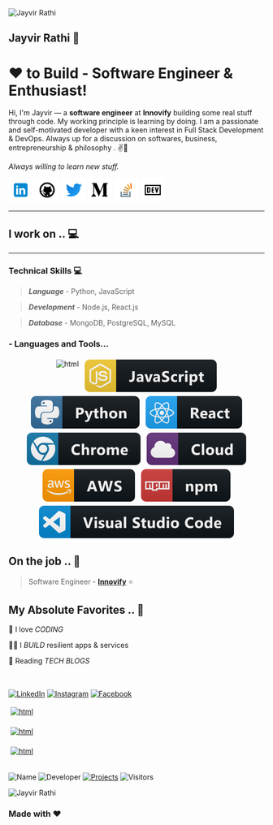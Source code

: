 <!-- Header -->
<img src="https://avatars0.githubusercontent.com/u/10550020?s=400&u=766403dab360020e2669fca8fbdd0ae68021fe38&v=4" alt="Jayvir Rathi" width="100"/>

## Jayvir Rathi 👋

[1.1]: https://github.com/Jayvirrathi/Jayvirrathi/blob/master/assets/icons/icons8-linkedin-48.png "linkedin icon with padding"
[2.1]: https://github.com/Jayvirrathi/Jayvirrathi/blob/master/assets/icons/icons8-github-48.png "github icon with padding"
[3.1]: https://github.com/Jayvirrathi/Jayvirrathi/blob/master/assets/icons/icons8-twitter-48.png "twitter icon with padding"
[4.1]: https://github.com/Jayvirrathi/Jayvirrathi/blob/master/assets/icons/icons8-medium-new-48.png "medium icon with padding"
[5.1]: https://github.com/Jayvirrathi/Jayvirrathi/blob/master/assets/icons/icons8-stack-overflow-48.png "stackoverflow icon with padding"
[6.1]: https://github.com/Jayvirrathi/Jayvirrathi/blob/master/assets/icons/icons8-dev-48.png "dev icon with padding"

<!-- links to my social media accounts -->

[1]: https://www.linkedin.com/in/jayvirrathi
[2]: https://www.github.com/jayvirrathi
[3]: https://www.twitter.com/jayvirrathi
[4]: http://www.medium.com/@jayvirrathi
[5]: https://stackoverflow.com/users/10936378/jayvir-rathi
[6]: http://dev.to/jayvirrathi

<!-- section - intro -->

# ❤ to Build - Software Engineer & Enthusiast!

Hi, I'm Jayvir — a **software engineer** at **Innovify** building some real stuff through code. My working principle is learning by doing.
I am a passionate and self-motivated developer with a keen interest in Full Stack Development & DevOps.
Always up for a discussion on softwares, business, entrepreneurship & philosophy . ✌💖

_Always willing to learn new stuff._

<!-- section - intro -->

<!-- section - social media icons -->

[![linkedin jayvirrathi][1.1]][1]
[![github jayvirrathi][2.1]][2]
[![twitter jayvirrathi][3.1]][3]
[![medium jayvirrathi][4.1]][4]
[![stackoverflow jayvir-rathi][5.1]][5]
[![dev to jayvirrathi][6.1]][6]

<!-- section - social media icons -->

---

<!-- section - skills -->

## I work on .. 💻

---

### Technical Skills 💻

> **_Language_** - Python, JavaScript

> **_Development_** - Node.js, React.js

> **_Database_** - MongoDB, PostgreSQL, MySQL

### - Languages and Tools...

<p align="center">

 <img src="https://raw.githubuserontent.com/Jayvirrathi/Jayvirrathi/master/svg/dev/languages/html.svg" alt="html" style="vertical-align:top; margin:4px">

<img src="https://raw.githubusercontent.com/Jayvirrathi/Jayvirrathi/master/svg/dev/languages/js.svg" alt="js" style="vertical-align:top; margin:4px">

<img src="https://raw.githubusercontent.com/Jayvirrathi/Jayvirrathi/master/svg/dev/languages/python.svg" alt="python" style="vertical-align:top; margin:4px">

<img src="https://raw.githubusercontent.com/Jayvirrathi/Jayvirrathi/master/svg/dev/frameworks/react.svg" alt="react" style="vertical-align:top; margin:4px">

<img src="https://raw.githubusercontent.com/Jayvirrathi/Jayvirrathi/master/svg/dev/misc/chrome.svg" alt="chrome" style="vertical-align:top; margin:4px">

<img src="https://raw.githubusercontent.com/Jayvirrathi/Jayvirrathi/master/svg/dev/misc/cloud.svg" alt="cloud" style="vertical-align:top; margin:4px">

<img src="https://raw.githubusercontent.com/Jayvirrathi/Jayvirrathi/master/svg/dev/services/aws.svg" alt="aws" style="vertical-align:top; margin:4px">

<img src="https://raw.githubusercontent.com/Jayvirrathi/Jayvirrathi/master/svg/dev/services/npm.svg" alt="npm" style="vertical-align:top; margin:4px">

<img src="https://raw.githubusercontent.com/Jayvirrathi/Jayvirrathi/master/svg/dev/tools/visualstudio_code.svg" alt="vscode" style="vertical-align:top; margin:4px">

</p>

<!-- section - job details -->

## On the job .. 💯

> Software Engineer - [**Innovify**](https://www.innovify.com/) ⭐

<!-- section - job details -->

<!-- section - interests -->

## My Absolute Favorites .. 💖

🦄 I love _CODING_

👨‍💻 I _BUILD_ resilient apps & services

📰 Reading _TECH BLOGS_

<!-- section - social media icons -->

<!-- [![linkedin jayvirrathi][1.1]][1]
[![github jayvirrathi][2.1]][2]
[![twitter jayvirrathi][3.1]][3]
[![medium jayvirrathi][4.1]][4]
[![stackoverflow jayvir-rathi][5.1]][5]
[![dev to jayvirrathi][6.1]][6] -->

</br>
</br>
<a href="https://www.linkedin.com/in/jayvirrathi"><img src="https://img.shields.io/badge/LinkedIn-%230077B5.svg?&style=flat-square&logo=linkedin&logoColor=white" alt="LinkedIn"></a>
<a href="https://www.instagram.com/jayvirrathi"><img src="https://img.shields.io/badge/Instagram-%23E4405F.svg?&style=flat-square&logo=instagram&logoColor=white" alt="Instagram"></a>
<a href="https://www.facebook.com/jayvirrathi"><img src="https://img.shields.io/badge/Facebook-%231877F2.svg?&style=flat-square&logo=facebook&logoColor=white" alt="Facebook"></a>

<a href="https://www.instagram.com/jayvirrathi"><img src="https://raw.githubuserontent.com/Jayvirrathi/Jayvirrathi/master/svg/social/instagram.svg" alt="html" style="vertical-align:top; margin:4px"></a>

<a href="https://stackoverflow.com/users/10936378/jayvir-rathi"><img src="https://raw.githubuserontent.com/Jayvirrathi/Jayvirrathi/master/svg/social/stackoverflow.svg" alt="html" style="vertical-align:top; margin:4px"></a>

<a href="https://www.snapchat.com/add/jayvirrathi"><img src="https://raw.githubuserontent.com/Jayvirrathi/Jayvirrathi/master/svg/social/snapchat.svg" alt="html" style="vertical-align:top; margin:4px"></a>

<!-- section - social media icons -->

## <!-- Footer -->

![Name](https://img.shields.io/badge/Maintainer-JayvirRathi-blue.svg)
![Developer](https://img.shields.io/badge/Role-Developer💻-orange.svg)
[![Projects](<https://img.shields.io/badge/Projects-Github(Repos)-lightgrey.svg>)](https://github.com/Jayvirrathi)
![Visitors](https://visitor-badge.glitch.me/badge?page_id=Jayvirrathi.visitor-badge)

<img src="https://github-readme-stats.vercel.app/api?username=Jayvirrathi&&show_icons=true&title_color=ffffff&icon_color=bb2acf&text_color=daf7dc&bg_color=151515" alt="Jayvir Rathi"/>

### Made with ❤️
